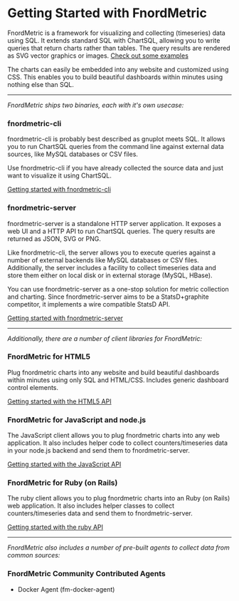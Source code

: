 Getting Started with FnordMetric
================================

FnordMetric is a framework for visualizing and collecting (timeseries) data
using SQL. It extends standard SQL with ChartSQL, allowing you to write queries
that return charts rather than tables. The query results are rendered as SVG
vector graphics or images. [Check out some examples](/examples)

The charts can easily be embedded into any website and customized using CSS.
This enables you to build beautiful dashboards within minutes using nothing
else than SQL.

---

_FnordMetric ships two binaries, each with it's own usecase:_

### fnordmetric-cli

fnordmetric-cli is probably best described as gnuplot meets SQL. It allows you
to run ChartSQL queries from the command line against external data sources,
like MySQL databases or CSV files.

Use fnordmetric-cli if you have already collected the source data and just
want to visualize it using ChartSQL.

[Getting started with fnordmetric-cli](/documentation/getting_started/fnordmetric-cli)
<br style="line-height:30px;"/>

### fnordmetric-server

fnordmetric-server is a standalone HTTP server application. It exposes a web UI
and a HTTP API to run ChartSQL queries. The query results are returned as JSON,
SVG or PNG.

Like fnordmetric-cli, the server allows you to execute queries against a number
of external backends like MySQL databases or CSV files. Additionally, the server
includes a facility to collect timeseries data and store them either on local
disk or in external storage (MySQL, HBase).

You can use fnordmetric-server as a one-stop solution for metric collection and
charting. Since fnordmetric-server aims to be a StatsD+graphite competitor, it
implements a wire compatible StatsD API.

[Getting started with fnordmetric-server](/documentation/getting_started/fnordmetric-server)




---

_Additionally, there are a number of client libraries for FnordMetric:_


### FnordMetric for HTML5

Plug fnordmetric charts into any website and build beautiful dashboards within
minutes using only SQL and HTML/CSS. Includes generic dashboard control elements.

[Getting started with the HTML5 API](/documentation/getting_started/fnordmetric-server)

### FnordMetric for JavaScript and node.js

The JavaScript client allows you to plug fnordmetric charts into any web
application. It also includes helper code to collect counters/timeseries
data in your node.js backend and send them to fnordmetric-server.

[Getting started with the JavaScript API](/documentation/getting_started/fnordmetric-server)

### FnordMetric for Ruby (on Rails)

The ruby client allows you to plug fnordmetric charts into an Ruby (on Rails)
web application. It also includes helper classes to collect counters/timeseries
data and send them to fnordmetric-server.

[Getting started with the ruby API](/documentation/getting_started/fnordmetric-server)




---

_FnordMetric also includes a number of pre-built agents to collect data from common sources:_

### FnordMetric Community Contributed Agents

  + Docker Agent (fm-docker-agent)
